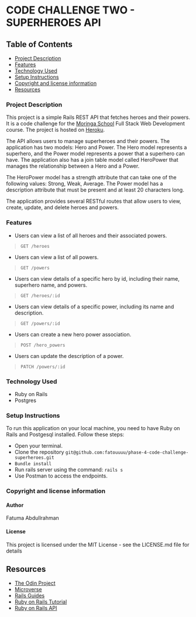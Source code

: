 # CODE CHALLENGE TWO - SUPERHEROES API

## Table of Contents

- [Project Description](#project-description)
- [Features](#features)
- [Technology Used](#technology-used)
- [Setup Instructions](#setup-instructions)
- [Copyright and license information](#copyright-and-license-information)
- [Resources](#resources)

### Project Description

This project is a simple Rails REST API that fetches heroes and their powers. It is a code challenge for the [Moringa School](https://moringaschool.com/) Full Stack Web Development course. The project is hosted on [Heroku](#).

The API allows users to manage superheroes and their powers. The application has two models: Hero and Power. The Hero model represents a superhero, and the Power model represents a power that a superhero can have. The application also has a join table model called HeroPower that manages the relationship between a Hero and a Power.

The HeroPower model has a strength attribute that can take one of the following values: Strong, Weak, Average. The Power model has a description attribute that must be present and at least 20 characters long.

The application provides several RESTful routes that allow users to view, create, update, and delete heroes and powers.

### Features

- Users can view a list of all heroes and their associated powers.

> `GET /heroes`

- Users can view a list of all powers.

> `GET /powers`

- Users can view details of a specific hero by id, including their name, superhero name, and powers.

> `GET /heroes/:id`

- Users can view details of a specific power, including its name and description.

> `GET /powers/:id`

- Users can create a new hero power association.

> `POST /hero_powers`

- Users can update the description of a power.

> `PATCH /powers/:id`

### Technology Used

- Ruby on Rails
- Postgres

### Setup Instructions

To run this application on your local machine, you need to have Ruby on Rails and Postgesql installed. Follow these steps:

- Open your terminal.
- Clone the repository `git@github.com:fatouuuu/phase-4-code-challenge-superheroes.git`
- `Bundle install`
- Run rails server using the command: `rails s`
- Use Postman to access the endpoints.

### Copyright and license information

#### Author

 Fatuma Abdullrahman

#### License

This project is licensed under the MIT License - see the LICENSE.md file for details

## Resources

- [The Odin Project](https://www.theodinproject.com/)
- [Microverse](https://www.microverse.org/)
- [Rails Guides](https://guides.rubyonrails.org/)
- [Ruby on Rails Tutorial](https://www.railstutorial.org/book)
- [Ruby on Rails API](https://www.rubyguides.com/2019/10/ruby-on-rails-api/)
